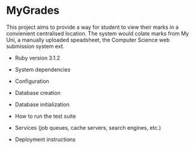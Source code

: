 # MyGrades

This project aims to provide a way for student to view their marks in a convienient centralised location. The system would colate marks from My Uni, a manually uploaded speadsheet, the Computer Science web submission system ext.

* Ruby version 3.1.2

* System dependencies

* Configuration

* Database creation

* Database initialization

* How to run the test suite

* Services (job queues, cache servers, search engines, etc.)

* Deployment instructions
